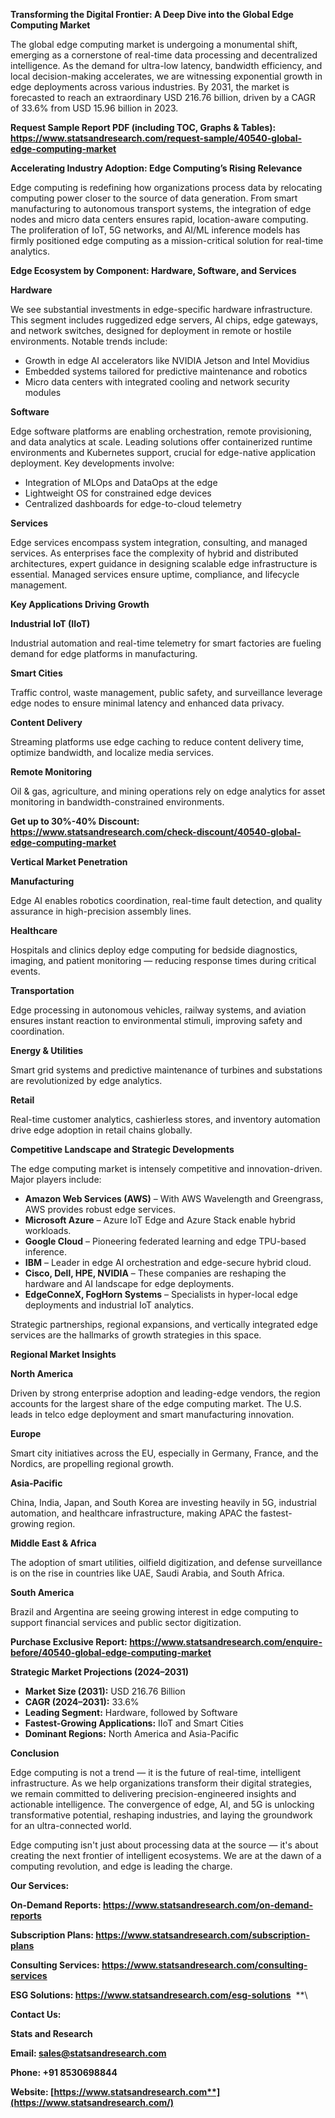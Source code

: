 ﻿**Transforming the Digital Frontier: A Deep Dive into the Global Edge Computing Market**

The global edge computing market is undergoing a monumental shift, emerging as a cornerstone of real-time data processing and decentralized intelligence. As the demand for ultra-low latency, bandwidth efficiency, and local decision-making accelerates, we are witnessing exponential growth in edge deployments across various industries. By 2031, the market is forecasted to reach an extraordinary USD 216.76 billion, driven by a CAGR of 33.6% from USD 15.96 billion in 2023.

**Request Sample Report PDF (including TOC, Graphs & Tables): <https://www.statsandresearch.com/request-sample/40540-global-edge-computing-market>**

**Accelerating Industry Adoption: Edge Computing’s Rising Relevance**

Edge computing is redefining how organizations process data by relocating computing power closer to the source of data generation. From smart manufacturing to autonomous transport systems, the integration of edge nodes and micro data centers ensures rapid, location-aware computing. The proliferation of IoT, 5G networks, and AI/ML inference models has firmly positioned edge computing as a mission-critical solution for real-time analytics.

**Edge Ecosystem by Component: Hardware, Software, and Services**

**Hardware**

We see substantial investments in edge-specific hardware infrastructure. This segment includes ruggedized edge servers, AI chips, edge gateways, and network switches, designed for deployment in remote or hostile environments. Notable trends include:

- Growth in edge AI accelerators like NVIDIA Jetson and Intel Movidius
- Embedded systems tailored for predictive maintenance and robotics
- Micro data centers with integrated cooling and network security modules

**Software**

Edge software platforms are enabling orchestration, remote provisioning, and data analytics at scale. Leading solutions offer containerized runtime environments and Kubernetes support, crucial for edge-native application deployment. Key developments involve:

- Integration of MLOps and DataOps at the edge
- Lightweight OS for constrained edge devices
- Centralized dashboards for edge-to-cloud telemetry

**Services**

Edge services encompass system integration, consulting, and managed services. As enterprises face the complexity of hybrid and distributed architectures, expert guidance in designing scalable edge infrastructure is essential. Managed services ensure uptime, compliance, and lifecycle management.

**Key Applications Driving Growth**

**Industrial IoT (IIoT)**

Industrial automation and real-time telemetry for smart factories are fueling demand for edge platforms in manufacturing.

**Smart Cities**

Traffic control, waste management, public safety, and surveillance leverage edge nodes to ensure minimal latency and enhanced data privacy.

**Content Delivery**

Streaming platforms use edge caching to reduce content delivery time, optimize bandwidth, and localize media services.

**Remote Monitoring**

Oil & gas, agriculture, and mining operations rely on edge analytics for asset monitoring in bandwidth-constrained environments.

**Get up to 30%-40% Discount: <https://www.statsandresearch.com/check-discount/40540-global-edge-computing-market>**

**Vertical Market Penetration**

**Manufacturing**

Edge AI enables robotics coordination, real-time fault detection, and quality assurance in high-precision assembly lines.

**Healthcare**

Hospitals and clinics deploy edge computing for bedside diagnostics, imaging, and patient monitoring — reducing response times during critical events.

**Transportation**

Edge processing in autonomous vehicles, railway systems, and aviation ensures instant reaction to environmental stimuli, improving safety and coordination.

**Energy & Utilities**

Smart grid systems and predictive maintenance of turbines and substations are revolutionized by edge analytics.

**Retail**

Real-time customer analytics, cashierless stores, and inventory automation drive edge adoption in retail chains globally.

**Competitive Landscape and Strategic Developments**

The edge computing market is intensely competitive and innovation-driven. Major players include:

- **Amazon Web Services (AWS)** – With AWS Wavelength and Greengrass, AWS provides robust edge services.
- **Microsoft Azure** – Azure IoT Edge and Azure Stack enable hybrid workloads.
- **Google Cloud** – Pioneering federated learning and edge TPU-based inference.
- **IBM** – Leader in edge AI orchestration and edge-secure hybrid cloud.
- **Cisco, Dell, HPE, NVIDIA** – These companies are reshaping the hardware and AI landscape for edge deployments.
- **EdgeConneX, FogHorn Systems** – Specialists in hyper-local edge deployments and industrial IoT analytics.

Strategic partnerships, regional expansions, and vertically integrated edge services are the hallmarks of growth strategies in this space.

**Regional Market Insights**

**North America**

Driven by strong enterprise adoption and leading-edge vendors, the region accounts for the largest share of the edge computing market. The U.S. leads in telco edge deployment and smart manufacturing innovation.

**Europe**

Smart city initiatives across the EU, especially in Germany, France, and the Nordics, are propelling regional growth.

**Asia-Pacific**

China, India, Japan, and South Korea are investing heavily in 5G, industrial automation, and healthcare infrastructure, making APAC the fastest-growing region.

**Middle East & Africa**

The adoption of smart utilities, oilfield digitization, and defense surveillance is on the rise in countries like UAE, Saudi Arabia, and South Africa.

**South America**

Brazil and Argentina are seeing growing interest in edge computing to support financial services and public sector digitization.

**Purchase Exclusive Report: <https://www.statsandresearch.com/enquire-before/40540-global-edge-computing-market>**

**Strategic Market Projections (2024–2031)**

- **Market Size (2031):** USD 216.76 Billion
- **CAGR (2024–2031):** 33.6%
- **Leading Segment:** Hardware, followed by Software
- **Fastest-Growing Applications:** IIoT and Smart Cities
- **Dominant Regions:** North America and Asia-Pacific

**Conclusion**

Edge computing is not a trend — it is the future of real-time, intelligent infrastructure. As we help organizations transform their digital strategies, we remain committed to delivering precision-engineered insights and actionable intelligence. The convergence of edge, AI, and 5G is unlocking transformative potential, reshaping industries, and laying the groundwork for an ultra-connected world.

Edge computing isn't just about processing data at the source — it's about creating the next frontier of intelligent ecosystems. We are at the dawn of a computing revolution, and edge is leading the charge.

**Our Services:** 

**On-Demand Reports: <https://www.statsandresearch.com/on-demand-reports>** 

**Subscription Plans: <https://www.statsandresearch.com/subscription-plans>** 

**Consulting Services: <https://www.statsandresearch.com/consulting-services>** 

**ESG Solutions: <https://www.statsandresearch.com/esg-solutions>** 
**\


**Contact Us:** 

**Stats and Research** 

**Email: <sales@statsandresearch.com>** 

**Phone: +91 8530698844** 

**Website: [https://www.statsandresearch.com**](https://www.statsandresearch.com/)**

